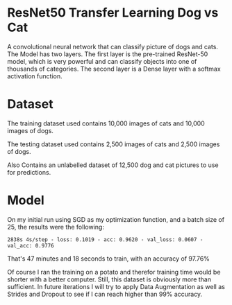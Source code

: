 # ResNet50 Transfer Learning Dog vs Cat
A convolutional neural network that can classify picture of dogs and cats.
The Model has two layers. The first layer is the pre-trained ResNet-50 model, which is very powerful
and can classify objects into one of thousands of categories. The second layer is a Dense layer with a softmax
activation function.

# Dataset
The training dataset used contains 10,000 images of cats and 10,000 images of dogs.

The testing dataset used contains 2,500 images of cats and 2,500 images of dogs.

Also Contains an unlabelled dataset of 12,500 dog and cat pictures to use for predictions.

# Model
On my initial run using SGD as my optimization function, and a batch size of 25, the results were the following:
```
2838s 4s/step - loss: 0.1019 - acc: 0.9620 - val_loss: 0.0607 - val_acc: 0.9776
```

That's 47 minutes and 18 seconds to train, with an accuracy of 97.76%

Of course I ran the training on a potato and therefor training time would be shorter with a better computer. Still,
this dataset is obviously more than sufficient. In future iterations I will try to apply Data Augmentation as well as 
Strides and Dropout to see if I can reach higher than 99% accuracy.
